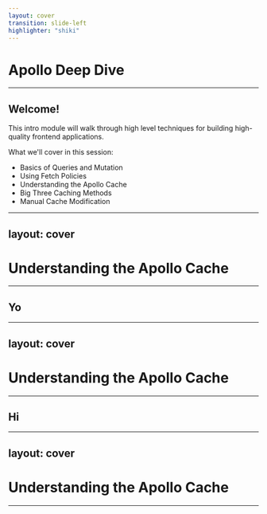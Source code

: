 ```yaml
---
layout: cover
transition: slide-left
highlighter: "shiki"
---
```


# Apollo Deep Dive

---

## Welcome!

This intro module will walk through high level techniques for building
high-quality frontend applications.

What we'll cover in this session:

<v-clicks>

- Basics of Queries and Mutation
- Using Fetch Policies
- Understanding the Apollo Cache
- Big Three Caching Methods
- Manual Cache Modification

</v-clicks>

<!-- prettier-ignore-start -->

<!--

-->

---
layout: cover
---

<!-- prettier-ignore-end -->

# Understanding the Apollo Cache

---

## Yo

<!-- prettier-ignore-start -->

<!--

-->

---
layout: cover
---

<!-- prettier-ignore-end -->

# Understanding the Apollo Cache

---

## Hi

<!-- prettier-ignore-start -->

<!--

-->

---
layout: cover
---

<!-- prettier-ignore-end -->

# Understanding the Apollo Cache

---
